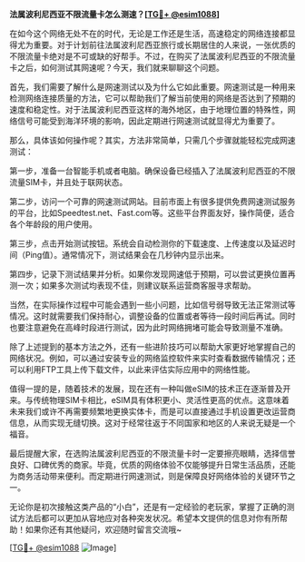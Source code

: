 **法属波利尼西亚不限流量卡怎么测速？[[TG💪+ @esim1088](https://t.me/s/esim1088)]**

在如今这个网络无处不在的时代，无论是工作还是生活，高速稳定的网络连接都显得尤为重要。对于计划前往法属波利尼西亚旅行或长期居住的人来说，一张优质的不限流量卡绝对是不可或缺的好帮手。不过，在购买了法属波利尼西亚的不限流量卡之后，如何测试其网速呢？今天，我们就来聊聊这个问题。

首先，我们需要了解什么是网速测试以及为什么它如此重要。网速测试是一种用来检测网络连接质量的方法，它可以帮助我们了解当前使用的网络是否达到了预期的速度和稳定性。对于法属波利尼西亚这样的海外地区，由于地理位置的特殊性，网络信号可能受到海洋环境的影响，因此定期进行网速测试就显得尤为重要了。

那么，具体该如何操作呢？其实，方法非常简单，只需几个步骤就能轻松完成网速测试：

第一步，准备一台智能手机或者电脑。确保设备已经插入了法属波利尼西亚的不限流量SIM卡，并且处于联网状态。

第二步，访问一个可靠的网速测试网站。目前市面上有很多提供免费网速测试服务的平台，比如Speedtest.net、Fast.com等。这些平台界面友好，操作简便，适合各个年龄段的用户使用。

第三步，点击开始测试按钮。系统会自动检测你的下载速度、上传速度以及延迟时间（Ping值）。通常情况下，测试结果会在几秒钟内显示出来。

第四步，记录下测试结果并分析。如果你发现网速低于预期，可以尝试更换位置再测一次；如果多次测试均表现不佳，则建议联系运营商客服寻求帮助。

当然，在实际操作过程中可能会遇到一些小问题，比如信号弱导致无法正常测试等情况。这时就需要我们保持耐心，调整设备的位置或者等待一段时间后再试。同时也要注意避免在高峰时段进行测试，因为此时网络拥堵可能会导致测量不准确。

除了上述提到的基本方法之外，还有一些进阶技巧可以帮助大家更好地掌握自己的网络状况。例如，可以通过安装专业的网络监控软件来实时查看数据传输情况；还可以利用FTP工具上传下载文件，以此来评估实际应用中的网络性能。

值得一提的是，随着技术的发展，现在还有一种叫做eSIM的技术正在逐渐普及开来。与传统物理SIM卡相比，eSIM具有体积更小、灵活性更高的优点。这意味着未来我们或许不再需要频繁地更换实体卡，而是可以直接通过手机设置更改运营商信息，从而实现无缝切换。这对于经常往返于不同国家和地区的人来说无疑是一个福音。

最后提醒大家，在选购法属波利尼西亚的不限流量卡时一定要擦亮眼睛，选择信誉良好、口碑优秀的商家。毕竟，优质的网络体验不仅能够提升日常生活品质，还能为商务活动带来便利。而定期进行网速测试，则是保障良好网络体验的关键环节之一。

无论你是初次接触这类产品的“小白”，还是有一定经验的老玩家，掌握了正确的测试方法后都可以更加从容地应对各种突发状况。希望本文提供的信息对你有所帮助！如果你还有其他疑问，欢迎随时留言交流哦~

[[TG💪+ @esim1088](https://t.me/s/esim1088) ![Image](https://i.postimg.cc/4NQfJmqS/Snipaste-2025-05-13-00-14-12.png)]